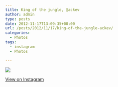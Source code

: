 ```yaml
---
title: King of the jungle, @ackev
author: admin
type: posts
date: 2012-11-17T13:09:35+00:00
url: /posts/2012/11/17/king-of-the-jungle-ackev/
categories:
  - Photos
tags:
  - instagram
  - Photos

---
```

![][1]

[View on Instagram][2]

 [1]: https://lobban.org/wordpress//HLIC/e598bc7627730c73e557b9cf09ee3240.jpg
 [2]: http://instagr.am/p/SIbxGDqljn/